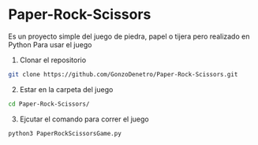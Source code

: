# Paper-Rock-Scissors
Es un proyecto simple del juego de piedra, papel o tijera pero realizado en Python
Para usar el juego 
1. Clonar el repositorio 
```sh
git clone https://github.com/GonzoDenetro/Paper-Rock-Scissors.git
```
2. Estar en la carpeta del juego
```sh
cd Paper-Rock-Scissors/
```
3. Ejcutar el comando para correr el juego
```sh
python3 PaperRockScissorsGame.py
```